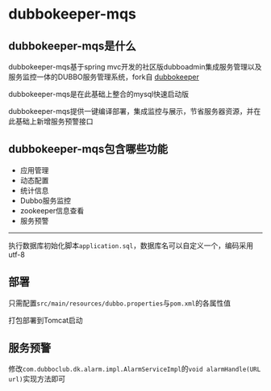 # dubbokeeper-mqs

## dubbokeeper-mqs是什么

dubbokeeper-mqs基于spring mvc开发的社区版dubboadmin集成服务管理以及服务监控一体的DUBBO服务管理系统，fork自 [dubbokeeper](https://github.com/dubboclub/dubbokeeper)

dubbokeeper-mqs是在此基础上整合的mysql快速启动版

dubbokeeper-mqs提供一键编译部署，集成监控与展示，节省服务器资源，并在此基础上新增服务预警接口

## dubbokeeper-mqs包含哪些功能

- 应用管理
- 动态配置
- 统计信息
- Dubbo服务监控
- zookeeper信息查看
- 服务预警

---

执行数据库初始化脚本`application.sql`，数据库名可以自定义一个，编码采用utf-8

## 部署

只需配置`src/main/resources/dubbo.properties`与`pom.xml`的各属性值

打包部署到Tomcat启动

## 服务预警

修改`com.dubboclub.dk.alarm.impl.AlarmServiceImpl`的`void alarmHandle(URL url)`实现方法即可